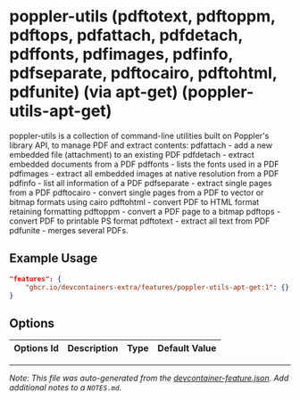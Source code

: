 
# poppler-utils (pdftotext, pdftoppm, pdftops, pdfattach, pdfdetach, pdffonts, pdfimages, pdfinfo, pdfseparate, pdftocairo, pdftohtml, pdfunite) (via apt-get) (poppler-utils-apt-get)

poppler-utils is a collection of command-line utilities built on Poppler's library API, to manage PDF and extract contents:
pdfattach - add a new embedded file (attachment) to an existing PDF
pdfdetach - extract embedded documents from a PDF
pdffonts - lists the fonts used in a PDF
pdfimages - extract all embedded images at native resolution from a PDF
pdfinfo - list all information of a PDF
pdfseparate - extract single pages from a PDF
pdftocairo - convert single pages from a PDF to vector or bitmap formats using cairo
pdftohtml - convert PDF to HTML format retaining formatting
pdftoppm - convert a PDF page to a bitmap
pdftops - convert PDF to printable PS format
pdftotext - extract all text from PDF
pdfunite - merges several PDFs.

## Example Usage

```json
"features": {
    "ghcr.io/devcontainers-extra/features/poppler-utils-apt-get:1": {}
}
```

## Options

| Options Id | Description | Type | Default Value |
|-----|-----|-----|-----|




---

_Note: This file was auto-generated from the [devcontainer-feature.json](devcontainer-feature.json).  Add additional notes to a `NOTES.md`._
